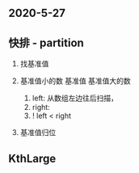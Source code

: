 ## 2020-5-27
## 快排 - partition
1. 找基准值  

2. 基准值小的数  基准值  基准值大的数
    1. left: 从数组左边往后扫描，
    2. right:
    3. ! left < right
3. 基准值归位
   

## KthLarge

